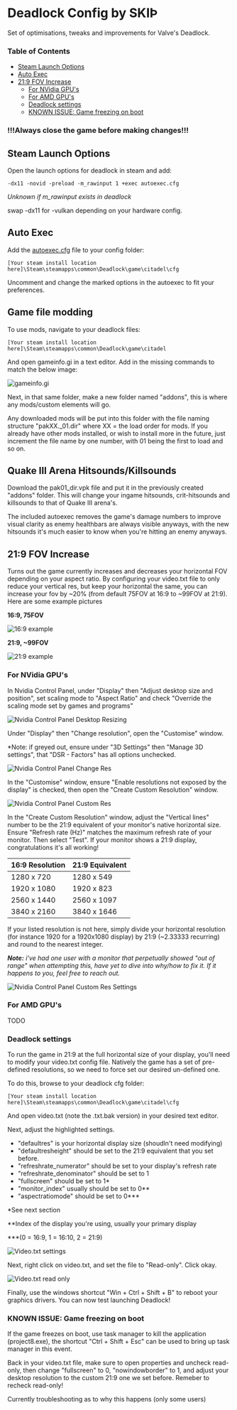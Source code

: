 # Deadlock Config by SKIÞ
Set of optimisations, tweaks and improvements for Valve's Deadlock.

### Table of Contents
- [Steam Launch Options](#steam-launch-options)
- [Auto Exec](#auto-exec)
- [21:9 FOV Increase](#219-fov-increase)
  - [For NVidia GPU's](#for-nvidia-gpus)
  - [For AMD GPU's](#for-amd-gpus)
  - [Deadlock settings](#deadlock-settings)
  - [KNOWN ISSUE: Game freezing on boot](#known-issue-game-freezing-on-boot)


### **!!!Always close the game before making changes!!!**

## Steam Launch Options
Open the launch options for deadlock in steam and add:

```-dx11 -novid -preload -m_rawinput 1 +exec autoexec.cfg``` 

*Unknown if m_rawinput exists in deadlock*

swap -dx11 for -vulkan depending on your hardware config.

## Auto Exec
Add the [autoexec.cfg](/../main/autoexec.cfg) file to your config folder:

```[Your steam install location here]\Steam\steamapps\common\Deadlock\game\citadel\cfg```

Uncomment and change the marked options in the autoexec to fit your preferences.

## Game file modding
To use mods, navigate to your deadlock files:

```[Your steam install location here]\Steam\steamapps\common\Deadlock\game\citadel```

And open gameinfo.gi in a text editor. Add in the missing commands to match the below image:

![gameinfo.gi](/../main/images/gameinfo.png)

Next, in that same folder, make a new folder named "addons", this is where any mods/custom elements will go.

Any downloaded mods will be put into this folder with the file naming structure "pakXX._01.dir" where XX = the load order for mods. If you already have other mods installed, or wish to install more in the future, just increment the file name by one number, with 01 being the first to load and so on.

## Quake III Arena Hitsounds/Killsounds

Download the pak01_dir.vpk file and put it in the previously created "addons" folder. This will change your ingame hitsounds, crit-hitsounds and killsounds to that of Quake III arena's.

The included autoexec removes the game's damage numbers to improve visual clarity as enemy healthbars are always visible anyways, with the new hitsounds it's much easier to know when you're hitting an enemy anyways.

## 21:9 FOV Increase
Turns out the game currently increases and decreases your horizontal FOV depending on your aspect ratio. By configuring your video.txt file to only reduce your vertical res, but keep your horizontal the same, you can increase your fov by ~20% (from default 75FOV at 16:9 to ~99FOV at 21:9). Here are some example pictures

**16:9, 75FOV**

![16:9 example](/../main/images/16by9.png)

**21:9, ~99FOV**

![21:9 example](/../main/images/21by9.png)

### For NVidia GPU's
In Nvidia Control Panel, under "Display" then "Adjust desktop size and position", set scaling mode to "Aspect Ratio" and check "Override the scaling mode set by games and programs"

![Nvidia Control Panel Desktop Resizing](/../main/images/NVCP-Desktop-Sizing.png)

Under "Display" then "Change resolution", open the "Customise" window.

*Note: if greyed out, ensure under "3D Settings" then "Manage 3D settings", that "DSR - Factors" has all options unchecked.

![Nvidia Control Panel Change Res](/../main/images/NVCP-Change-Resolution.png)

In the "Customise" window, ensure "Enable resolutions not exposed by the display" is checked, then open the "Create Custom Resolution" window.

![Nvidia Control Panel Custom Res](/../main/images/NVCP-Custom-Resolution.png)

In the "Create Custom Resolution" window, adjust the "Vertical lines" number to be the 21:9 equivalent of your monitor's native horizontal size. Ensure "Refresh rate (Hz)" matches the maximum refresh rate of your monitor. Then select "Test". If your monitor shows a 21:9 display, congratulations it's all working!

| 16:9 Resolution | 21:9 Equivalent |
| --------------- | --------------- |
| 1280 x 720      | 1280 x 549      |
| 1920 x 1080     | 1920 x 823      |
| 2560 x 1440     | 2560 x 1097     |
| 3840 x 2160     | 3840 x 1646     |

If your listed resolution is not here, simply divide your horizontal resolution (for instance 1920 for a 1920x1080 display) by 21:9 (~2.33333 recurring) and round to the nearest integer.

***Note:*** *i've had one user with a monitor that perpetually showed "out of range" when attempting this, have yet to dive into why/how to fix it. If it happens to you, feel free to reach out.*

![Nvidia Control Panel Custom Res Settings](/../main/images/NVCP-Custom-Resolution-Settings.png)

### For AMD GPU's
TODO

### Deadlock settings
To run the game in 21:9 at the full horizontal size of your display, you'll need to modify your video.txt config file. Natively the game has a set of pre-defined resolutions, so we need to force set our desired un-defined one.

To do this, browse to your deadlock cfg folder:

```[Your steam install location here]\Steam\steamapps\common\Deadlock\game\citadel\cfg```

And open video.txt (note the .txt.bak version) in your desired text editor.

Next, adjust the highlighted settings. 
- "defaultres" is your horizontal display size (shoudln't need modifying)
- "defaultresheight" should be set to the 21:9 equivalent that you set before. 
- "refreshrate_numerator" should be set to your display's refresh rate
- "refreshrate_denominator" should be set to 1
- "fullscreen" should be set to 1*
- "monitor_index" usually should be set to 0**
- "aspectratiomode" should be set to 0***

*See next section

**Index of the display you're using, usually your primary display

***(0 = 16:9, 1 = 16:10, 2 = 21:9)

![Video.txt settings](/../main/images/Deadlock-Video-Config.png)

Next, right click on video.txt, and set the file to "Read-only". Click okay.

![Video.txt read only](/../main/images/Deadlock-Set-Read-Only.png)

Finally, use the windows shortcut "Win + Ctrl + Shift + B" to reboot your graphics drivers. You can now test launching Deadlock!

### KNOWN ISSUE: Game freezing on boot
If the game freezes on boot, use task manager to kill the application (project8.exe), the shortcut "Ctrl + Shift + Esc" can be used to bring up task manager in this event.

Back in your video.txt file, make sure to open properties and uncheck read-only, then change "fullscreen" to 0, "nowindowborder" to 1, and adjust your desktop resolution to the custom 21:9 one we set before. Remeber to recheck read-only!

Currently troubleshooting as to why this happens (only some users)
